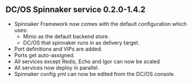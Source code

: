 
## DC/OS Spinnaker service 0.2.0-1.4.2

- Spinnaker Framework now comes with the default configuration which uses:
	- Minio as the default backend store. 
	- DC/OS that spinnaker runs in as delivery target. 
- Port definitions and VIPs are added. 
- Ports get auto-assigned. 
- All services except Redis, Echo and Igor can now be scaled 
- All services now deploy in parallel.
- Spinnaker config yml can now be edited from the DC/OS console.     

